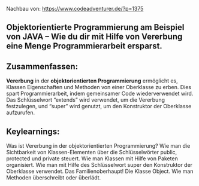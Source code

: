 Nachbau von:
https://www.codeadventurer.de/?p=1375

## Objektorientierte Programmierung am Beispiel von JAVA – Wie du dir mit Hilfe von Vererbung eine Menge Programmierarbeit ersparst.

## Zusammenfassen:
**Vererbung** in der **objektorientierten Programmierung** ermöglicht es, Klassen Eigenschaften und Methoden von einer Oberklasse zu erben.
Dies spart Programmierarbeit, indem gemeinsamer Code wiederverwendet wird. Das Schlüsselwort “extends” wird verwendet, um die Vererbung
festzulegen, und “super” wird genutzt, um den Konstruktor der Oberklasse aufzurufen.
## Keylearnings:
Was ist Vererbung in der objektorientierten Programmierung?
Wie man die Sichtbarkeit von Klassen-Elementen über die Schlüsselwörter public, protected und private steuert.
Wie man Klassen mit Hilfe von Paketen organisiert.
Wie man mit Hilfe des Schlüsselwort super den Konstruktor der Oberklasse verwendet.
Das Familienoberhaupt! Die Klasse Object.
Wie man Methoden überschreibt oder überlädt.

